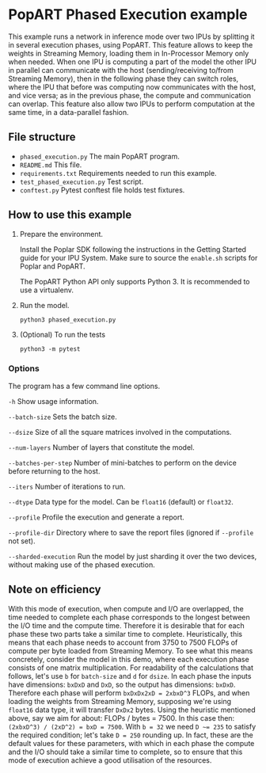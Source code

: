 # PopART Phased Execution example

This example runs a network in inference mode over two IPUs by splitting it in several execution phases, using PopART.
This feature allows to keep the weights in Streaming Memory, loading them in In-Processor Memory only when needed. When one IPU is computing a part of the model the other IPU in parallel can communicate with the host (sending/receiving to/from Streaming Memory), then in the following phase they can switch roles, where the IPU that before was computing now communicates with the host, and vice versa; as in the previous phase, the compute and communication can overlap. This feature also allow two IPUs to perform computation at the same time, in a data-parallel fashion.

## File structure

* `phased_execution.py` The main PopART program.
* `README.md` This file.
* `requirements.txt` Requirements needed to run this example.
* `test_phased_execution.py` Test script.
* `conftest.py` Pytest conftest file holds test fixtures.

## How to use this example

1) Prepare the environment.

   Install the Poplar SDK following the instructions in the Getting Started guide for your IPU System.
   Make sure to source the `enable.sh` scripts for Poplar and PopART.

   The PopART Python API only supports Python 3. It is recommended to use a virtualenv.

2) Run the model.

       python3 phased_execution.py

3) (Optional) To run the tests

       python3 -m pytest

### Options
The program has a few command line options.

`-h`                  Show usage information.

`--batch-size`        Sets the batch size.

`--dsize`             Size of all the square matrices involved in the computations.

`--num-layers`        Number of layers that constitute the model.

`--batches-per-step`  Number of mini-batches to perform on the device before returning to the host.

`--iters`             Number of iterations to run.

`--dtype`             Data type for the model. Can be `float16` (default) or `float32`.

`--profile`           Profile the execution and generate a report.

`--profile-dir`       Directory where to save the report files (ignored if `--profile` not set).

`--sharded-execution` Run the model by just sharding it over the two devices, without making use of the phased execution.


## Note on efficiency

With this mode of execution, when compute and I/O are overlapped, the time needed to complete each phase corresponds to the longest between the I/O time and the compute time.
Therefore it is desirable that for each phase these two parts take a similar time to complete. Heuristically, this means that each phase needs to account from 3750 to 7500 FLOPs of compute per byte loaded from Streaming Memory.
To see what this means concretely, consider the model in this demo, where each execution phase consists of one matrix multiplication. For readability of the calculations that follows, let's use `b` for `batch-size` and `d` for `dsize`. In each phase the inputs have dimensions: `bxDxD` and `DxD`, so the output has dimensions: `bxDxD`. Therefore each phase will perform `bxDxDx2xD = 2xbxD^3` FLOPs, and when loading the weights from Streaming Memory, supposing we're using `float16` data type, it will transfer `DxDx2` bytes.
Using the heuristic mentioned above, say we aim for about: FLOPs / bytes = 7500. In this case then: `(2xbxD^3) / (2xD^2) = bxD = 7500`. With `b = 32` we need `D ~= 235` to satisfy the required condition; let's take `D = 250` rounding up. In fact, these are the default values for these parameters, with which in each phase the compute and the I/O should take a similar time to complete, so to ensure that this mode of execution achieve a good utilisation of the resources.
